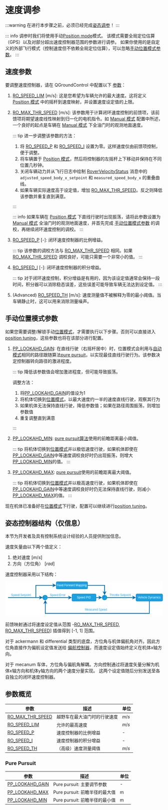 # 速度调参

:::warning
在进行本步骤之前，必须已经完成[姿态调参](attitude_tuning.md)！
:::

::: info
调参时我们将使用手动[Position mode](../flight_modes_rover/manual.md#position-mode)模式。
该模式需要全局定位估算（GPS）以及对部分超出速度控制器范围的参数进行调参。
如果你使用的是自定义的外部飞行模式（控制速度但不依赖全局定位估算），可以忽略[手动位置模式参数](#manual-position-mode-parameters)。
:::

## 速度参数

要调整速度控制器，请在 QGroundControl 中配置以下 [参数](../advanced_config/parameters.md)：

1. [RO_SPEED_LIM](#RO_SPEED_LIM) [m/s]: 这是您希望为车辆允许的最大速度。这将定义 [Position 模式](../flight_modes_rover/manual.md#position-mode) 中的摇杆到速度映射，并设置速度设定值的上限。
2. [RO_MAX_THR_SPEED](#RO_MAX_THR_SPEED) [m/s]: 该参数用于计算闭环速度控制的前馈项，该前馈项将期望速度线性映射到归一化的电机指令。如 [Manual 模式](../flight_modes_rover/manual.md#manual-mode) 配置中所述，一个良好的起点是车辆在 [Manual 模式](../flight_modes_rover/manual.md#manual-mode) 下全油门时的观测地面速度。

   <a id="RA_SPEED_TUNING"></a>

   ::: tip
   进一步调整该参数的方法：

   1. 将 [RO_SPEED_P](#RO_SPEED_P) 和 [RO_SPEED_I](#RO_SPEED_I) 设置为零。这样速度仅由前馈项控制，便于调整。
   2. 将车辆置于 [Position 模式](../flight_modes_rover/manual.md#position-mode)，然后将控制器的左摇杆上下移动并保持在不同位置几秒钟。
   3. 关闭车辆动力并从飞行日志中绘制 [RoverVelocityStatus](../msg_docs/RoverVelocityStatus.md) 消息中的 `adjusted_speed_body_x_setpoint` 和 `measured_speed_body_x` 的重叠曲线。
   4. 如果车辆实际速度高于设定值，增加 [RO_MAX_THR_SPEED](#RO_MAX_THR_SPEED)。反之则降低该参数并重复直到满意。

   :::

   ::: info
   如果车辆在 [Position 模式](../flight_modes_rover/manual.md#position-mode) 下直线行驶时出现振荡，请将此参数设置为 [Manual 模式](../flight_modes_rover/manual.md#manual-mode) 全油门时的观测地面速度，并首先完成 [手动位置模式参数](#manual-position-mode-parameters) 的调校，再继续闭环速度控制的调校。
   :::

3. [RO_SPEED_P](#RO_SPEED_P) [-]: 闭环速度控制器的比例增益。

   ::: tip
   该参数的调校方法与 [RO_MAX_THR_SPEED](#RA_SPEED_TUNING) 相同。如果 [RO_MAX_THR_SPEED](#RO_MAX_THR_SPEED) 调校良好，可能只需要一个非常小的值。
   :::

4. [RO_SPEED_I](#RO_SPEED_I) [-]: 闭环速度控制器的积分增益。

   ::: tip
   对于闭环速度控制，积分增益是有用的，因为该设定值通常会保持一段时间，积分器可以消除稳态误差，这些误差可能导致车辆无法达到设定值。
   :::

5. (Advanced) [RO_SPEED_TH](#RO_SPEED_TH) [m/s]: 速度测量值不被解释为零的最小阈值。当车辆静止时，这可以用来消除测量噪声。

## 手动位置模式参数

如果您需要调整/解锁手动[位置模式](../flight_modes_rover/manual.md#position-mode)，才需要执行以下步骤。否则可以直接进入[position tuning](position_tuning.md)，这些参数也将在该部分进行配置。

1. [PP_LOOKAHD_GAIN](#PP_LOOKAHD_GAIN): 在直线行驶（右摇杆居中）时，位置模式会利用与[自动模式](../flight_modes_rover/auto.md)相同的路径跟随算法[pure pursuit](position_tuning.md#pure-pursuit-guidance-logic-info-only)，以实现最佳直线行驶行为。该参数决定控制器转向路径的激进程度。

   ::: tip
   降低该参数值会增加激进程度，但可能导致振荡。

   调整方法：

   1. 将[PP_LOOKAHD_GAIN](#PP_LOOKAHD_GAIN)的值设为1  
   2. 将机体切换到[位置模式](../flight_modes_rover/manual.md#position-mode)，以最大速度约一半的速度直线行驶，观察其行为  
   3. 如果机体无法保持直线行驶，降低参数值；如果在路径周围振荡，则增加参数值  
   4. 重复调整直到满意

   :::

2. [PP_LOOKAHD_MIN](#PP_LOOKAHD_MIN): [pure pursuit算法](position_tuning.md#pure-pursuit-guidance-logic-info-only)使用的前瞻距离最小阈值。

   ::: tip
   将机体切换到[位置模式](../flight_modes_rover/manual.md#position-mode)并以极低速度行驶，如果机体即使在[PP_LOOKAHD_GAIN](#PP_LOOKAHD_GAIN)中等速度调校良好时仍出现振荡，则增大[PP_LOOKAHD_MIN](#PP_LOOKAHD_MIN)的值。
   :::

3. [PP_LOOKAHD_MAX](#PP_LOOKAHD_MAX): [pure pursuit](position_tuning.md#pure-pursuit-guidance-logic-info-only)使用的前瞻距离最大阈值。

   ::: tip
   将机体切换到[位置模式](../flight_modes_rover/manual.md#position-mode)并以极高速度行驶，如果机体即使在[PP_LOOKAHD_GAIN](#PP_LOOKAHD_GAIN)中等速度调校良好时仍无法保持直线行驶，则减小[PP_LOOKAHD_MAX](#PP_LOOKAHD_MAX)的值。
   :::

现在机体已准备好在[位置模式](../flight_modes_rover/manual.md#position-mode)下行驶，配置可以继续进行[position tuning](position_tuning.md)。

## 姿态控制器结构（仅信息）

本节为开发者及具有控制系统设计经验的人员提供附加信息。

速度矢量由以下两个值定义：

1. 绝对速度 [$m/s$]  
2. 方向（方位角） [$rad$]  

速度控制器采用以下结构：  

![Rover Speed Controller](../../assets/config/rover/rover_speed_controller.png)  

前馈映射通过将速度设定值从范围 -[RO_MAX_THR_SPEED](../advanced_config/parameter_reference.md#RO_MAX_THR_SPEED), [RO_MAX_THR_SPEED](../advanced_config/parameter_reference.md#RO_MAX_THR_SPEED)] 插值得到 [-1, 1] 范围。

对于 ackermann 和 differential 类型的底盘，方位角与机体偏航角对齐。因此方位角直接作为偏航设定值发送给 [偏航控制器](attitude_tuning.md#attitude-controller-structure-info-only)，而速度设定值始终定义在机体x轴方向。

对于 mecanum 车体，方位角与偏航角解耦。方向控制通过将速度矢量分解为机体x轴方向和机体y轴方向的两个速度分量实现。
这两个设定值随后分别发送至各自独立的闭环速度控制器。

## 参数概览

| 参数                                                                                                   | 描述                                 | 单位  |
| ------------------------------------------------------------------------------------------------------- | ------------------------------------ | ----- |
| <a id="RO_MAX_THR_SPEED"></a>[RO_MAX_THR_SPEED](../advanced_config/parameter_reference.md#RO_MAX_THR_SPEED) | 越野车在最大油门时的行驶速度         | $m/s$ |
| <a id="RO_SPEED_LIM"></a>[RO_SPEED_LIM](../advanced_config/parameter_reference.md#RO_SPEED_LIM)           | 允许的最高速度                       | $m/s$ |
| <a id="RO_SPEED_P"></a>[RO_SPEED_P](../advanced_config/parameter_reference.md#RO_SPEED_P)                 | 速度控制器的比例增益                 | -     |
| <a id="RO_SPEED_I"></a>[RO_SPEED_I](../advanced_config/parameter_reference.md#RO_SPEED_I)                 | 速度控制器的积分增益                 | -     |
| <a id="RO_SPEED_TH"></a>[RO_SPEED_TH](../advanced_config/parameter_reference.md#RO_SPEED_TH)              | （高级）速度测量阈值                 | $m/s$ |

### Pure Pursuit

| 参数                                                                                                 | 描述                                           | 单位 |
| ----------------------------------------------------------------------------------------------------- | ---------------------------------------------- | ---- |
| <a id="PP_LOOKAHD_GAIN"></a>[PP_LOOKAHD_GAIN](../advanced_config/parameter_reference.md#PP_LOOKAHD_GAIN) | Pure pursuit: 主要调节参数                     | -    |
| <a id="PP_LOOKAHD_MAX"></a>[PP_LOOKAHD_MAX](../advanced_config/parameter_reference.md#PP_LOOKAHD_MAX)    | Pure pursuit: 前瞻半径的最大值               | m    |
| <a id="PP_LOOKAHD_MIN"></a>[PP_LOOKAHD_MIN](../advanced_config/parameter_reference.md#PP_LOOKAHD_MIN)    | Pure pursuit: 前瞻半径的最小值               | m    |